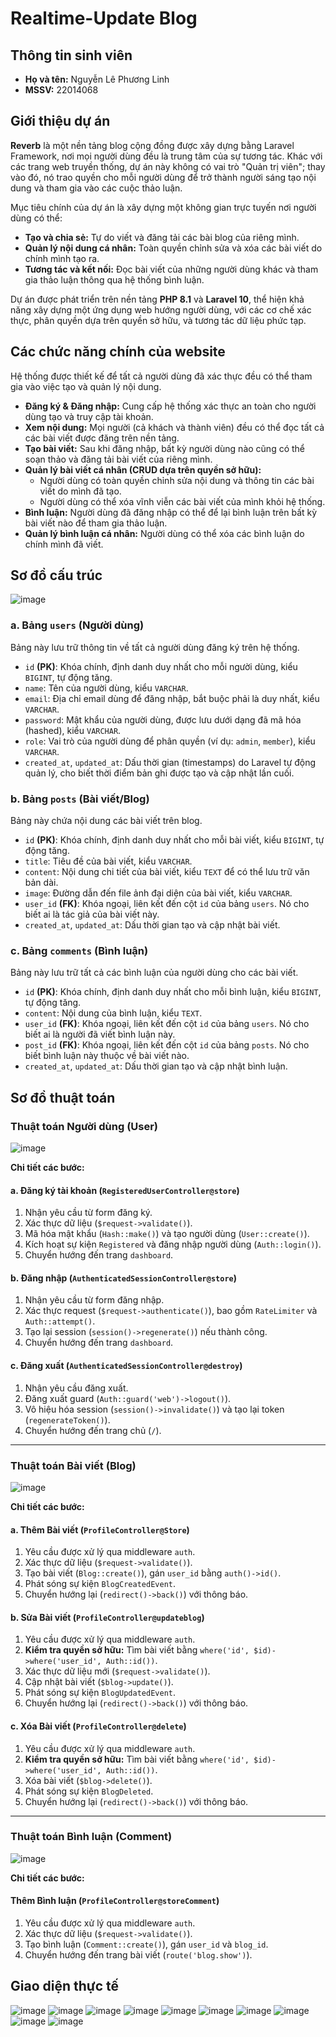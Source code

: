 # Realtime-Update Blog
## Thông tin sinh viên
* **Họ và tên:** Nguyễn Lê Phương Linh
* **MSSV:** 22014068 
## Giới thiệu dự án

**Reverb** là một nền tảng blog cộng đồng được xây dựng bằng Laravel Framework, nơi mọi người dùng đều là trung tâm của sự tương tác. Khác với các trang web truyền thống, dự án này không có vai trò "Quản trị viên"; thay vào đó, nó trao quyền cho mỗi người dùng để trở thành người sáng tạo nội dung và tham gia vào các cuộc thảo luận.

Mục tiêu chính của dự án là xây dựng một không gian trực tuyến nơi người dùng có thể:

*   **Tạo và chia sẻ:** Tự do viết và đăng tải các bài blog của riêng mình.
*   **Quản lý nội dung cá nhân:** Toàn quyền chỉnh sửa và xóa các bài viết do chính mình tạo ra.
*   **Tương tác và kết nối:** Đọc bài viết của những người dùng khác và tham gia thảo luận thông qua hệ thống bình luận.

Dự án được phát triển trên nền tảng **PHP 8.1** và **Laravel 10**, thể hiện khả năng xây dựng một ứng dụng web hướng người dùng, với các cơ chế xác thực, phân quyền dựa trên quyền sở hữu, và tương tác dữ liệu phức tạp.

## Các chức năng chính của website

Hệ thống được thiết kế để tất cả người dùng đã xác thực đều có thể tham gia vào việc tạo và quản lý nội dung.

*   **Đăng ký & Đăng nhập:** Cung cấp hệ thống xác thực an toàn cho người dùng tạo và truy cập tài khoản.
*   **Xem nội dung:** Mọi người (cả khách và thành viên) đều có thể đọc tất cả các bài viết được đăng trên nền tảng.
*   **Tạo bài viết:** Sau khi đăng nhập, bất kỳ người dùng nào cũng có thể soạn thảo và đăng tải bài viết của riêng mình.
*   **Quản lý bài viết cá nhân (CRUD dựa trên quyền sở hữu):**
    *   Người dùng có toàn quyền chỉnh sửa nội dung và thông tin các bài viết do mình đã tạo.
    *   Người dùng có thể xóa vĩnh viễn các bài viết của mình khỏi hệ thống.
*   **Bình luận:** Người dùng đã đăng nhập có thể để lại bình luận trên bất kỳ bài viết nào để tham gia thảo luận.
*   **Quản lý bình luận cá nhân:** Người dùng có thể xóa các bình luận do chính mình đã viết.

## Sơ đồ cấu trúc
![image](https://github.com/user-attachments/assets/3192b83d-7820-475d-9e80-a198c815b7a0)

### a. Bảng `users` (Người dùng)

Bảng này lưu trữ thông tin về tất cả người dùng đăng ký trên hệ thống.

*   `id` **(PK)**: Khóa chính, định danh duy nhất cho mỗi người dùng, kiểu `BIGINT`, tự động tăng.
*   `name`: Tên của người dùng, kiểu `VARCHAR`.
*   `email`: Địa chỉ email dùng để đăng nhập, bắt buộc phải là duy nhất, kiểu `VARCHAR`.
*   `password`: Mật khẩu của người dùng, được lưu dưới dạng đã mã hóa (hashed), kiểu `VARCHAR`.
*   `role`: Vai trò của người dùng để phân quyền (ví dụ: `admin`, `member`), kiểu `VARCHAR`.
*   `created_at`, `updated_at`: Dấu thời gian (timestamps) do Laravel tự động quản lý, cho biết thời điểm bản ghi được tạo và cập nhật lần cuối.

### b. Bảng `posts` (Bài viết/Blog)

Bảng này chứa nội dung các bài viết trên blog.

*   `id` **(PK)**: Khóa chính, định danh duy nhất cho mỗi bài viết, kiểu `BIGINT`, tự động tăng.
*   `title`: Tiêu đề của bài viết, kiểu `VARCHAR`.
*   `content`: Nội dung chi tiết của bài viết, kiểu `TEXT` để có thể lưu trữ văn bản dài.
*   `image`: Đường dẫn đến file ảnh đại diện của bài viết, kiểu `VARCHAR`.
*   `user_id` **(FK)**: Khóa ngoại, liên kết đến cột `id` của bảng `users`. Nó cho biết ai là tác giả của bài viết này.
*   `created_at`, `updated_at`: Dấu thời gian tạo và cập nhật bài viết.

### c. Bảng `comments` (Bình luận)

Bảng này lưu trữ tất cả các bình luận của người dùng cho các bài viết.

*   `id` **(PK)**: Khóa chính, định danh duy nhất cho mỗi bình luận, kiểu `BIGINT`, tự động tăng.
*   `content`: Nội dung của bình luận, kiểu `TEXT`.
*   `user_id` **(FK)**: Khóa ngoại, liên kết đến cột `id` của bảng `users`. Nó cho biết ai là người đã viết bình luận này.
*   `post_id` **(FK)**: Khóa ngoại, liên kết đến cột `id` của bảng `posts`. Nó cho biết bình luận này thuộc về bài viết nào.
*   `created_at`, `updated_at`: Dấu thời gian tạo và cập nhật bình luận.

## Sơ đồ thuật toán

### Thuật toán Người dùng (User)
![image](https://github.com/user-attachments/assets/b9fa2c32-2678-48c5-b593-a8fe477c44a4)

**Chi tiết các bước:**

#### a. Đăng ký tài khoản (`RegisteredUserController@store`)
1.  Nhận yêu cầu từ form đăng ký.
2.  Xác thực dữ liệu (`$request->validate()`).
3.  Mã hóa mật khẩu (`Hash::make()`) và tạo người dùng (`User::create()`).
4.  Kích hoạt sự kiện `Registered` và đăng nhập người dùng (`Auth::login()`).
5.  Chuyển hướng đến trang `dashboard`.

#### b. Đăng nhập (`AuthenticatedSessionController@store`)
1.  Nhận yêu cầu từ form đăng nhập.
2.  Xác thực request (`$request->authenticate()`), bao gồm `RateLimiter` và `Auth::attempt()`.
3.  Tạo lại session (`session()->regenerate()`) nếu thành công.
4.  Chuyển hướng đến trang `dashboard`.

#### c. Đăng xuất (`AuthenticatedSessionController@destroy`)
1.  Nhận yêu cầu đăng xuất.
2.  Đăng xuất guard (`Auth::guard('web')->logout()`).
3.  Vô hiệu hóa session (`session()->invalidate()`) và tạo lại token (`regenerateToken()`).
4.  Chuyển hướng đến trang chủ (`/`).

---

### Thuật toán Bài viết (Blog)
![image](https://github.com/user-attachments/assets/d6c64029-8448-4113-b179-10a8a08ad3cb)

**Chi tiết các bước:**

#### a. Thêm Bài viết (`ProfileController@Store`)
1.  Yêu cầu được xử lý qua middleware `auth`.
2.  Xác thực dữ liệu (`$request->validate()`).
3.  Tạo bài viết (`Blog::create()`), gán `user_id` bằng `auth()->id()`.
4.  Phát sóng sự kiện `BlogCreatedEvent`.
5.  Chuyển hướng lại (`redirect()->back()`) với thông báo.

#### b. Sửa Bài viết (`ProfileController@updateblog`)
1.  Yêu cầu được xử lý qua middleware `auth`.
2.  **Kiểm tra quyền sở hữu:** Tìm bài viết bằng `where('id', $id)->where('user_id', Auth::id())`.
3.  Xác thực dữ liệu mới (`$request->validate()`).
4.  Cập nhật bài viết (`$blog->update()`).
5.  Phát sóng sự kiện `BlogUpdatedEvent`.
6.  Chuyển hướng lại (`redirect()->back()`) với thông báo.

#### c. Xóa Bài viết (`ProfileController@delete`)
1.  Yêu cầu được xử lý qua middleware `auth`.
2.  **Kiểm tra quyền sở hữu:** Tìm bài viết bằng `where('id', $id)->where('user_id', Auth::id())`.
3.  Xóa bài viết (`$blog->delete()`).
4.  Phát sóng sự kiện `BlogDeleted`.
5.  Chuyển hướng lại (`redirect()->back()`) với thông báo.

---

### Thuật toán Bình luận (Comment)
![image](https://github.com/user-attachments/assets/80d1dd06-0367-4e8a-9351-c58a7e3cba8d)

**Chi tiết các bước:**

#### Thêm Bình luận (`ProfileController@storeComment`)
1.  Yêu cầu được xử lý qua middleware `auth`.
2.  Xác thực dữ liệu (`$request->validate()`).
3.  Tạo bình luận (`Comment::create()`), gán `user_id` và `blog_id`.
4.  Chuyển hướng đến trang bài viết (`route('blog.show')`).

## Giao diện thực tế
![image](https://github.com/user-attachments/assets/de6c9687-d295-442a-951a-a675b3cef8fe)
![image](https://github.com/user-attachments/assets/f3461406-821e-4e1a-b9f7-dc4ac4b03da4)
![image](https://github.com/user-attachments/assets/6d156358-9459-4d1c-b316-d89701554c2d)
![image](https://github.com/user-attachments/assets/9f5be308-a522-435c-8fae-d1958daf875d)
![image](https://github.com/user-attachments/assets/532f525e-a182-435a-a4b2-5d8c0c44fb1b)
![image](https://github.com/user-attachments/assets/1b5205de-ba4d-4c17-81bf-2c57f63db009)
![image](https://github.com/user-attachments/assets/11a3cac0-c96d-4ec5-ad48-475021570ee0)
![image](https://github.com/user-attachments/assets/96483b8c-36e7-4ef8-972b-d930ba9bf293)
![image](https://github.com/user-attachments/assets/12dba1ab-4440-45b2-b819-4fe3e30c48be)
![image](https://github.com/user-attachments/assets/99e9a5f0-87cb-499b-8396-7a0aae79e9ff)








